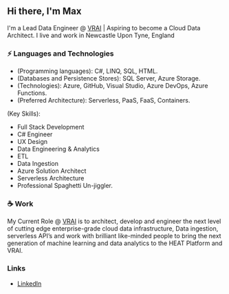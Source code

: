 ## Hi there, I'm Max

I'm a Lead Data Engineer @ [VRAI](https://vraisimulation.com/)  | Aspiring to become a Cloud Data Architect. 
I live and work in Newcastle Upon Tyne, England

### ⚡ Languages and Technologies

* (Programming languages): C#, LINQ, SQL, HTML.
* (Databases and Persistence Stores): SQL Server, Azure Storage.
* (Technologies): Azure, GitHub, Visual Studio, Azure DevOps, Azure Functions.
* (Preferred Architecture): Serverless, PaaS, FaaS, Containers.

(Key Skills): 
* Full Stack Development
* C# Engineer
* UX Design
* Data Engineering & Analytics
* ETL
* Data Ingestion
* Azure Solution Architect
* Serverless Architecture
* Professional Spaghetti Un-jiggler.


### ☕ Work

My Current Role @ [VRAI](https://vraisimulation.com/) is to architect, develop and engineer the next level of cutting edge enterprise-grade cloud data infrastructure, Data ingestion, serverless API’s and work with brilliant like-minded people to bring the next generation of machine learning and data analytics to the HEAT Platform and VRAI.


### Links 

* [LinkedIn](https://www.linkedin.com/in/max-hutchinson-02341153/)


